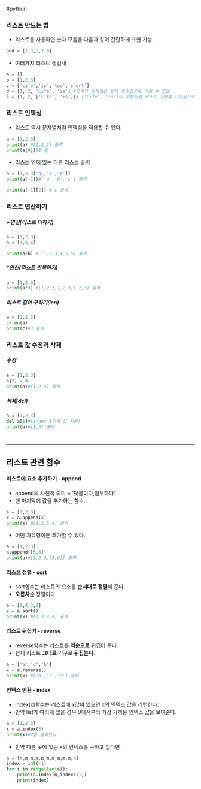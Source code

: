 #python
### 리스트 만드는 법
- 리스트를 사용하면 숫자 모음을 다음과 같이 간단하게 표현 가능.
```python
odd = [1,3,5,7,9]
```
- 여러가지 리스트 생김새
```python
a = []
b = [1,2,3]
c = ['Life','is','too','short']
d = [1, 2, 'Life', 'is'] #숫자와 문자열을 함게 요솟값으로 가질 수 있음
e = [1, 2, ['Life', 'is']]# ['Life', 'is']이 부분처럼 리스트 자체를 요솟값으로 가질 수 있다.
```


### 리스트 인덱싱
- 리스트 역시 문자열처럼 인덱싱을 적용할 수 있다.
```python
a = [1,2,3]
print(a) #[1,2,3] 출력
print(a[0])#1 출
```
- 리스트 안에 있는 다른 리스트 출력
```python
a = [1,2,3['a','b','c']]
print(a[-1])#['a','b','c'] 출력

print(a[-1][2]) # c 출력
```

### 리스트 연산하기
##### +연산(리스트 더하기)
```python
a = [1,2,3]
b = [4,5,6]

print(a+b) # [1,2,3,4,5,6] 출력
```

##### \*연산(리스트 반복하기)
```python
a = [1,2,3]
print(a*3) #[1,2,3,1,2,3,1,2,3] 출력
```

##### 리스트 길이 구하기(len)
```python
a = [1,2,3]
c=len(a)
print(c)#3 출력
```



### 리스트 값 수정과 삭제
##### 수정
```python
a = [1,2,3]
a[2] = 4
print(a)#[1,2,4] 출력
```
##### 삭제(del)
```python
a = [1,2,3]
del a[1]#(index 1번째 값 지움)
print(a)#[1,3] 출력 
```



# <hr>
## 리스트 관련 함수
#### 리스트에 요소 추가하기 - append
- append의 사전적 의미 = '덧붙이다,첨부하다'
- 맨 마지막에 값을 추가하는 함수.
```python
a = [1,2,3]
x = a.append(4)
print(x) #[1,2,3,4] 출력
```
- 어떤 자료형이든 추가할 수 있다.
```python
a = [1,2,3]
a.append([5,6])
print(a)#[1,2,3,[5,6]] 출력
```


#### 리스트 정렬 - sort
- sort함수는 리스트의 요소를 **순서대로 정렬**해 준다.
- **오름차순** 정렬이다
```python
a = [1,4,3,2]
x = a.sort()
print(x) #[1,2,3,4] 출력
```


#### 리스트 뒤집기 - reverse
- reverse함수는 리스트를 **역순으로** 뒤집어 준다.
- 현재 리스트 **그대로** 거꾸로 **뒤집는다**.
```python
a = ['a','c','b']
x = a.reverse()
print(x) #['b','c','a'] 출력
```

#### 인덱스 반환  - index
- index(x)함수는 리스트에 x값이 있으면 x의 인덱스 값을 리턴한다.
- 만약 list가 여러개 있을 경우 0에서부터 가장 가까운 인덱스 값을 보여준다.
```python
a = [1,2,3]
x = a.index(3)
print(x)#2를 출력한다
```
- 만약 다른 곳에 있는 x의 인덱스를 구하고 싶다면
```python
a = [n,m,m,m,n,m,m,m,m,m,n]
index = int(-1)
for i in range(len(a)):
	print(a.index(n,index+1),)
	print(index)
	
```
